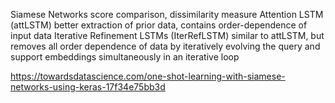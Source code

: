 Siamese Networks	score comparison, dissimilarity measure
Attention LSTM (attLSTM)	better extraction of prior data, contains order-dependence of input data
Iterative Refinement LSTMs (IterRefLSTM)	similar to attLSTM, but removes all order dependence of data by iteratively evolving the query and support embeddings simultaneously in an iterative loop



https://towardsdatascience.com/one-shot-learning-with-siamese-networks-using-keras-17f34e75bb3d